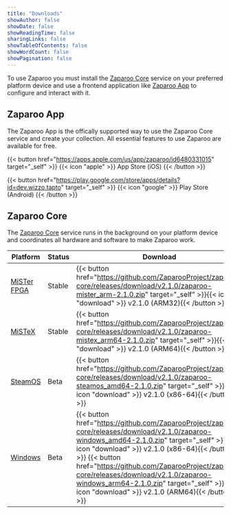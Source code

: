 ```yaml
---
title: "Downloads"
showAuthor: false
showDate: false
showReadingTime: false
sharingLinks: false
showTableOfContents: false
showWordCount: false
showPagination: false
---
```


To use Zaparoo you must install the [Zaparoo Core](#zaparoo-core) service on your preferred platform device and use a frontend application like [Zaparoo App](#zaparoo-app) to configure and interact with it.

## Zaparoo App

The Zaparoo App is the offically supported way to use the Zaparoo Core service and create your collection. All essential features to use Zaparoo are available for free.

{{< button href="https://apps.apple.com/us/app/zaparoo/id6480331015" target="_self" >}}
{{< icon "apple" >}} App Store (iOS)
{{< /button >}}<br>

{{< button href="https://play.google.com/store/apps/details?id=dev.wizzo.tapto" target="_self" >}}
{{< icon "google" >}} Play Store (Android)
{{< /button >}}<br>

## Zaparoo Core

The [Zaparoo Core](https://github.com/ZaparooProject/zaparoo-core) service runs in the background on your platform device and coordinates all hardware and software to make Zaparoo work.

| Platform                                            | Status | Download                                                                                                                                                                                                                                                                                                                                                                                                  |
| --------------------------------------------------- | ------ | --------------------------------------------------------------------------------------------------------------------------------------------------------------------------------------------------------------------------------------------------------------------------------------------------------------------------------------------------------------------------------------------------------- |
| [MiSTer FPGA](https://wiki.zaparoo.org/MiSTer_FPGA) | Stable | {{< button href="https://github.com/ZaparooProject/zaparoo-core/releases/download/v2.1.0/zaparoo-mister_arm-2.1.0.zip" target="_self" >}}{{< icon "download" >}} v2.1.0 (ARM32){{< /button >}}                                                                                                                                                                                                            |
| [MiSTeX](https://wiki.zaparoo.org/MiSTeX)           | Stable | {{< button href="https://github.com/ZaparooProject/zaparoo-core/releases/download/v2.1.0/zaparoo-mistex_arm64-2.1.0.zip" target="_self" >}}{{< icon "download" >}} v2.1.0 (ARM64){{< /button >}}                                                                                                                                                                                                          |
| [SteamOS](https://wiki.zaparoo.org/SteamOS)         | Beta   | {{< button href="https://github.com/ZaparooProject/zaparoo-core/releases/download/v2.1.0/zaparoo-steamos_amd64-2.1.0.zip" target="_self" >}}{{< icon "download" >}} v2.1.0 (x86-64){{< /button >}}                                                                                                                                                                                                        |
| [Windows](https://wiki.zaparoo.org/Windows)         | Beta   | {{< button href="https://github.com/ZaparooProject/zaparoo-core/releases/download/v2.1.0/zaparoo-windows_amd64-2.1.0.zip" target="_self" >}}{{< icon "download" >}} v2.1.0 (x86-64){{< /button >}}&nbsp;{{< button href="https://github.com/ZaparooProject/zaparoo-core/releases/download/v2.1.0/zaparoo-windows_arm64-2.1.0.zip" target="_self" >}}{{< icon "download" >}} v2.1.0 (ARM64){{< /button >}} |
